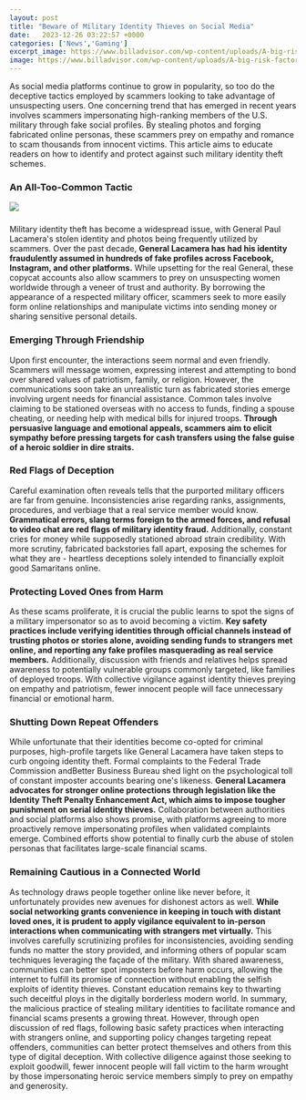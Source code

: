 ```yaml
---
layout: post
title: "Beware of Military Identity Thieves on Social Media"
date:   2023-12-26 03:22:57 +0000
categories: ['News','Gaming']
excerpt_image: https://www.billadvisor.com/wp-content/uploads/A-big-risk-factor-for-social-media-identity-theft-_5-Ways-Thieves-Steal-Your-Identity-on-Social-Media.jpg
image: https://www.billadvisor.com/wp-content/uploads/A-big-risk-factor-for-social-media-identity-theft-_5-Ways-Thieves-Steal-Your-Identity-on-Social-Media.jpg
---
```


As social media platforms continue to grow in popularity, so too do the deceptive tactics employed by scammers looking to take advantage of unsuspecting users. One concerning trend that has emerged in recent years involves scammers impersonating high-ranking members of the U.S. military through fake social profiles. By stealing photos and forging fabricated online personas, these scammers prey on empathy and romance to scam thousands from innocent victims. This article aims to educate readers on how to identify and protect against such military identity theft schemes.
###  An All-Too-Common Tactic 
![](https://www.securemac.com/wp-content/uploads/2019/10/post-img.png)
###  
Military identity theft has become a widespread issue, with General Paul Lacamera's stolen identity and photos being frequently utilized by scammers. Over the past decade, **General Lacamera has had his identity fraudulently assumed in hundreds of fake profiles across Facebook, Instagram, and other platforms.** While upsetting for the real General, these copycat accounts also allow scammers to prey on unsuspecting women worldwide through a veneer of trust and authority. By borrowing the appearance of a respected military officer, scammers seek to more easily form online relationships and manipulate victims into sending money or sharing sensitive personal details.
###  Emerging Through Friendship ###  
Upon first encounter, the interactions seem normal and even friendly. Scammers will message women, expressing interest and attempting to bond over shared values of patriotism, family, or religion. However, the communications soon take an unrealistic turn as fabricated stories emerge involving urgent needs for financial assistance. Common tales involve claiming to be stationed overseas with no access to funds, finding a spouse cheating, or needing help with medical bills for injured troops. **Through persuasive language and emotional appeals, scammers aim to elicit sympathy before pressing targets for cash transfers using the false guise of a heroic soldier in dire straits.**
###  Red Flags of Deception ###  
Careful examination often reveals tells that the purported military officers are far from genuine. Inconsistencies arise regarding ranks, assignments, procedures, and verbiage that a real service member would know. **Grammatical errors, slang terms foreign to the armed forces, and refusal to video chat are red flags of military identity fraud.** Additionally, constant cries for money while supposedly stationed abroad strain credibility. With more scrutiny, fabricated backstories fall apart, exposing the schemes for what they are - heartless deceptions solely intended to financially exploit good Samaritans online.
###  Protecting Loved Ones from Harm ###  
As these scams proliferate, it is crucial the public learns to spot the signs of a military impersonator so as to avoid becoming a victim. **Key safety practices include verifying identities through official channels instead of trusting photos or stories alone, avoiding sending funds to strangers met online, and reporting any fake profiles masquerading as real service members.** Additionally, discussion with friends and relatives helps spread awareness to potentially vulnerable groups commonly targeted, like families of deployed troops. With collective vigilance against identity thieves preying on empathy and patriotism, fewer innocent people will face unnecessary financial or emotional harm.
###  Shutting Down Repeat Offenders ###  
While unfortunate that their identities become co-opted for criminal purposes, high-profile targets like General Lacamera have taken steps to curb ongoing identity theft. Formal complaints to the Federal Trade Commission andBetter Business Bureau shed light on the psychological toll of constant imposter accounts bearing one's likeness. **General Lacamera advocates for stronger online protections through legislation like the Identity Theft Penalty Enhancement Act, which aims to impose tougher punishment on serial identity thieves.** Collaboration between authorities and social platforms also shows promise, with platforms agreeing to more proactively remove impersonating profiles when validated complaints emerge. Combined efforts show potential to finally curb the abuse of stolen personas that facilitates large-scale financial scams.
###  Remaining Cautious in a Connected World ###  
As technology draws people together online like never before, it unfortunately provides new avenues for dishonest actors as well. **While social networking grants convenience in keeping in touch with distant loved ones, it is prudent to apply vigilance equivalent to in-person interactions when communicating with strangers met virtually.** This involves carefully scrutinizing profiles for inconsistencies, avoiding sending funds no matter the story provided, and informing others of popular scam techniques leveraging the façade of the military. With shared awareness, communities can better spot imposters before harm occurs, allowing the internet to fulfill its promise of connection without enabling the selfish exploits of identity thieves. Constant education remains key to thwarting such deceitful ploys in the digitally borderless modern world.
In summary, the malicious practice of stealing military identities to facilitate romance and financial scams presents a growing threat. However, through open discussion of red flags, following basic safety practices when interacting with strangers online, and supporting policy changes targeting repeat offenders, communities can better protect themselves and others from this type of digital deception. With collective diligence against those seeking to exploit goodwill, fewer innocent people will fall victim to the harm wrought by those impersonating heroic service members simply to prey on empathy and generosity.